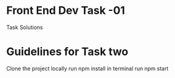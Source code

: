 # Front End Dev Task -01
 Task Solutions

# Guidelines for Task two 
Clone the project locally
run npm install in terminal
run npm start
